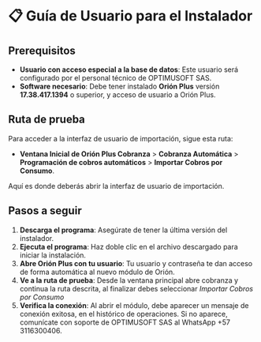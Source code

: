 # 📋 Guía de Usuario para el Instalador

## Prerequisitos

- **Usuario con acceso especial a la base de datos**: Este usuario será configurado por el personal técnico de OPTIMUSOFT SAS.
- **Software necesario**: Debe tener instalado **Orión Plus** versión **17.38.417.1394** o superior, y acceso de usuario a Orión Plus.

## Ruta de prueba

Para acceder a la interfaz de usuario de importación, sigue esta ruta:

- **Ventana Inicial de Orión Plus Cobranza** > **Cobranza Automática** > **Programación de cobros automáticos** > **Importar Cobros por Consumo**.

Aquí es donde deberás abrir la interfaz de usuario de importación.

## Pasos a seguir

1. **Descarga el programa**: Asegúrate de tener la última versión del instalador.
2. **Ejecuta el programa**: Haz doble clic en el archivo descargado para iniciar la instalación.
3. **Abre Orión Plus con tu usuario**: Tu usuario y contraseña te dan acceso de forma automática al nuevo módulo de Orión.
4. **Ve a la ruta de prueba**: Desde la ventana principal abre cobranza y continua la ruta descrita, al finalizar debes seleccionar *Importar Cobros por Consumo*
3. **Verifica la conexión**: Al abrir el módulo, debe aparecer un mensaje de conexión exitosa, en el histórico de operaciones. Si no aparece, comunícate con soporte de OPTIMUSOFT SAS al WhatsApp +57 3116300406.